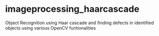# imageprocessing_haarcascade
Object Recognition using Haar cascade and finding defects in identified objects using various OpenCV funtionalities
